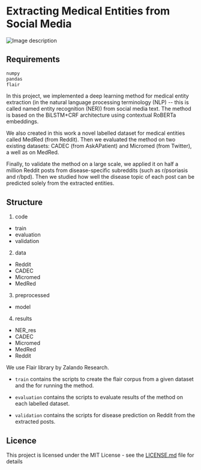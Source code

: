 # Extracting Medical Entities from Social Media


![Image description](figbwMODELNNNNbilstemcrf.jpg?raw=true "Title")

## Requirements
```bash
numpy
pandas
flair

```

In this project, we implemented a deep learning method for medical entity extraction (in the natural language processing terminology (NLP) -- this is called named entity recognition (NER)) from social media text. The method is based on the BiLSTM+CRF architecture using contextual RoBERTa embeddings.

We also created in this work a novel labelled dataset for medical entities called MedRed (from Reddit). Then we evaluated the method on two existing datasets: CADEC (from AskAPatient) and Micromed (from Twitter), a well as on MedRed. 

Finally, to validate the method on a large scale, we applied it on half a million Reddit posts from disease-specific subreddits (such as r/psoriasis and r/bpd). Then we studied how well the disease topic of each post can be predicted solely from the extracted entities.


## Structure

1. code
  * train
  * evaluation
  * validation

2. data
  * Reddit
  * CADEC
  * Micromed
  * MedRed

3. preprocessed
  * model
4. results
  * NER_res
   * CADEC
   * Micromed
   * MedRed 
   * Reddit  


We use Flair library by Zalando Research.

* `train` contains the scripts to create the flair corpus from a given dataset and the for running the method.

* `evaluation` contains the scripts to evaluate results of the method on each labelled dataset.

* `validation` contains the scripts for disease prediction on Reddit from the extracted posts.

## Licence

This project is licensed under the MIT License - see the [LICENSE.md](LICENSE.md) file for details